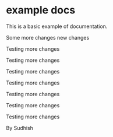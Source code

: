 # example docs

This is a basic example of documentation.

Some more changes new changes

Testing more changes

Testing more changes


Testing more changes


Testing more changes


Testing more changes


Testing more changes


Testing more changes


By Sudhish
